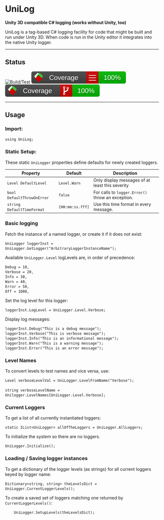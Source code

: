
# UniLog

**Unity 3D compatible C# logging (works without Unity, too)**

UniLog is a tag-based C# logging facility for code that might be built and run under Unity 3D. When code is run in the Unity editor it integrates into the native Unity logger.

---

## Status

![Build/Test](https://github.com/Apian-Framework/UniLog/actions/workflows/build-test.yaml/badge.svg)
![Line Coverage](https://github.com/Apian-Framework/Apian-CI-Badges/blob/UniLog/UniLog_linecoverage.svg)
![Branch Coverage](https://github.com/Apian-Framework/Apian-CI-Badges/blob/UniLog/UniLog_branchcoverage.svg)

---

## Usage

### Import:

```
using UniLog;
```

### Static Setup:

These static `UniLogger` properties define defaults for newly created loggers.

|  Property | Default | Description|
| ------------- |--------------------------|-----------|
| `Level DefaultLevel` | `Level.Warn` | Only display messages of at least this severity |
| `bool DefaultThrowOnError` | `false` | For calls to `logger.Error()` throw an exception.|
| `string DefaultTimeFormat` | `[HH:mm:ss.fff]` | Use this time format in every message. |

### Basic logging

Fetch the instance of a named logger, or create it if it does not exist:
```
UniLogger loggerInst = UniLogger.GetLogger("ArbitraryLoggerInstanceName");
```

Available `UniLogger.Level` logLevels are, in order of precedence:
```
Debug = 10,
Verbose = 20,
Info = 30,
Warn = 40,
Error = 50,
Off = 1000,
```

Set the log level for this logger:
```
loggerInst.LogLevel = UniLogger.Level.Verbose;
```

Display log messages:
```
loggerInst.Debug("This is a debug message");
loggerInst.Verbose("This is verbose message");
loggerInst.Info("This is an informational message");
loggerInst.Warn("This is a warning message");
loggerInst.Error("This is an error message");
```

### Level Names

To convert levels to test names and vice versa, use:

```
Level verboseLevelVal = UniLogger.LevelFromName("Verbose");

string verboseLevelName = Unilogger.LevelNames[UniLogger.Level.Verbose];
```

### Current Loggers

To get a list of all currently instantiated loggers:

```
static IList<UniLogger> allOfTheLoggers = UniLogger.AllLoggers;
```

To initialize the system so there are no loggers.

```
UniLogger.Initialize();
```

### Loading / Saving logger instances

To get a dictionary of the logger levels (as strings) for all current loggers keyed by logger name:
```
Dictionary<string, string> theLevelsDict = UniLogger.CurrentLoggerLevels();
```

To create a saved set of loggers matching one returned by `CurrentLoggerLevels()`:
```
    UniLogger.SetupLevels(theLevelsDict);
```

